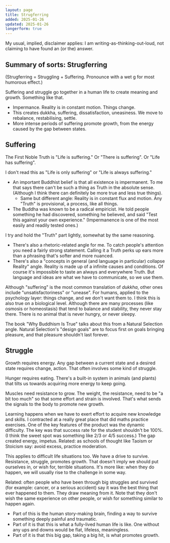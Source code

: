 ```yaml
---
layout: page
title: Strugferring
added: 2025-01-26
updated: 2025-01-26
longerform: true
---
```


<div class="boxout">My usual, implied, disclaimer applies: I am writing-as-thinking-out-loud, not claiming to have found an (or the) answer.</div>

## Summary of sorts: Strugferring

(Strugferring = Struggling + Suffering. Pronounce with a wet g for most humorous effect.)

Suffering and struggle go together in a human life to create meaning and growth. Something like that.

- Impermance. Reality is in constant motion. Things change.
- This creates dukkha, suffering, dissatisfaction, uneasiness. We move to rebalance, restabilising, settle.
- More intense periods of suffering promote growth, from the energy caused by the gap between states.

## Suffering

The First Noble Truth is "Life is suffering." Or "There is suffering". Or "Life has suffering".

I don't read this as "Life is only suffering" or "Life is always suffering."

- An important Buddhist belief is that all existence is impermanent. To me that says there can't be such a thing as Truth in the absolute sense. (Although I think there can definitely be more true and less true things).
    - Same but different angle: Reality is in constant flux and motion. Any "Truth" is provisional, a process, like all things.
- The Buddha was known to be a radical empiricist. He told people something he had discovered, something he believed, and said "Test this against your own experience." (Impermanence is one of the most easily and readily tested ones.)

I try and hold the "Truth" part lightly, somewhat by the same reasoning.

- There's also a rhetoric-related angle for me. To catch people's attention you need a fairly strong statement. Calling it a Truth perks up ears more than a phrasing that's softer and more nuanced.
- There's also a "concepts in general (and language in particular) collapse Reality" angle. Reality is made up of a infinite causes and conditions. Of course it's impossible to taste an always and everywhere Truth. But language and ideas are what we have to communicate, so we use them.

Although "suffering" is the most common translation of *dukkha*, other ones include "unsatisfactoriness" or "unease". For humans, applied to the psychology layer: things change, and we don't want them to. I think this is also true on a biological level. Although there are many processes (like osmosis or homeostasis) that tend to balance and stability, they never stay there. There is no animal that is never hungry, or never sleepy.

The book "Why Buddhism Is True" talks about this from a Natural Selection angle. Natural Selection's "design goals" are to focus first on goals bringing pleasure, and that pleasure shouldn't last forever.

## Struggle

Growth requires energy. Any gap between a current state and a desired state requires change, action. That often involves some kind of struggle.

Hunger requires eating. There's a built-in system in animals (and plants) that tilts us towards acquiring more energy to keep going.

Muscles need resistance to grow. The weight, the resistance, need to be "a bit too much" so that some effort and strain is involved. That's what sends the signals to the body to promote new growth.

Learning happens when we have to exert effort to acquire new knowledge and skills. I contracted at a really great place that did maths practice exercises. One of the key features of the product was the dynamic difficulty. The key was that success rate for the student shouldn't be 100%. (I think the sweet spot was something like 2/3 or 4/5 success.) The gap created energy, impetus. Related: as schools of thought like Taoism or Stoicism say: avoid excess, practice moderation.

This applies to difficult life situations too. We have a drive to survive. Resistance, struggle, promotes growth. That doesn't imply we should put ourselves in, or wish for, terrible situations. It's more like: when they do happen, we will usually rise to the challenge in some way. 

Related: often people who have been through big struggles and survived (for example: cancer, or a serious accident) say it was the best thing that ever happened to them. They draw meaning from it. Note that they don't wish the same experience on other people, or wish for something similar to happen again.

- Part of this is the human story-making brain, finding a way to survive something deeply painful and traumatic.
- Part of it is that this is what a fully-lived human life is like. One without any ups and downs would be flat, lifeless, meaningless.
- Part of it is that this big gap, taking a big hit, is what promotes growth.
